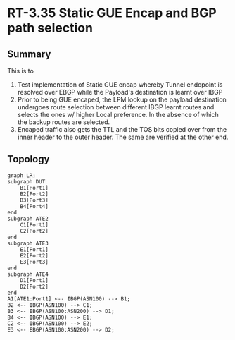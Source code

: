 # RT-3.35 Static GUE Encap and BGP path selection

## Summary
This is to
1. Test implementation of Static GUE encap whereby Tunnel endopoint is resolved over EBGP while the Payload's destination is learnt over IBGP
2. Prior to being GUE encaped, the LPM lookup on the payload destination undergoes route selection between different IBGP learnt routes and selects the ones w/ higher Local preference. In the absence of which the backup routes are selected.
3. Encaped traffic also gets the TTL and the TOS bits copied over from the inner header to the outer header. The same are verified at the other end.

## Topology
```mermaid
graph LR; 
subgraph DUT
    B1[Port1]
    B2[Port2]
    B3[Port3]
    B4[Port4]
end
subgraph ATE2
    C1[Port1]
    C2[Port2]
end
subgraph ATE3
    E1[Port1]
    E2[Port2]
    E3[Port3]
end
subgraph ATE4
    D1[Port1]
    D2[Port2]
end
A1[ATE1:Port1] <-- IBGP(ASN100) --> B1; 
B2 <-- IBGP(ASN100) --> C1; 
B3 <-- EBGP(ASN100:ASN200) --> D1;  
B4 <-- IBGP(ASN100) --> E1; 
C2 <-- IBGP(ASN100) --> E2; 
E3 <-- EBGP(ASN100:ASN200) --> D2;
```
